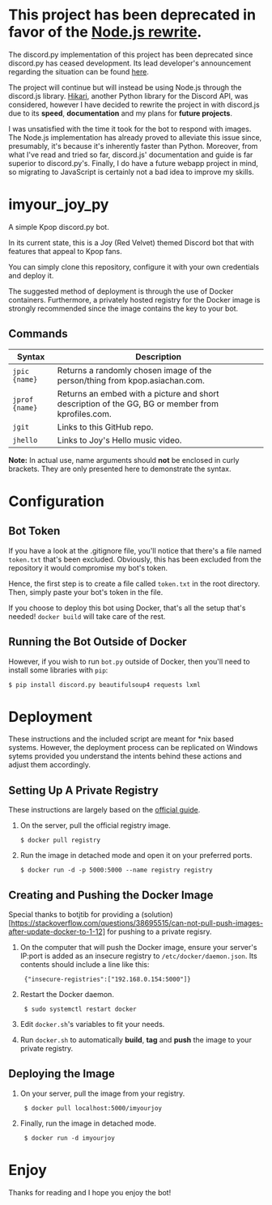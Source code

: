 # This project has been deprecated in favor of the [Node.js rewrite](https://github.com/PScoriae/imyour_joy).

The discord.py implementation of this project has been deprecated since discord.py has ceased development. Its lead developer's announcement regarding the situation can be found [here](https://gist.github.com/Rapptz/4a2f62751b9600a31a0d3c78100287f1).

The project will continue but will instead be using Node.js through the discord.js library. [Hikari](https://github.com/hikari-py/hikari), another Python library for the Discord API, was considered, however I have decided to rewrite the project in with discord.js due to its **speed**, **documentation** and my plans for **future projects**.

I was unsatisfied with the time it took for the bot to respond with images. The Node.js implementation has already proved to alleviate this issue since, presumably, it's because it's inherently faster than Python. Moreover, from what I've read and tried so far, discord.js' documentation and guide is far superior to discord.py's. Finally, I do have a future webapp project in mind, so migrating to JavaScript is certainly not a bad idea to improve my skills.

# imyour_joy_py

A simple Kpop discord.py bot.

In its current state, this is a Joy (Red Velvet) themed Discord bot that with features that appeal to Kpop fans.

You can simply clone this repository, configure it with your own credentials and deploy it.

The suggested method of deployment is through the use of Docker containers. Furthermore, a privately hosted registry for the Docker image is strongly recommended since the image contains the key to your bot.

## Commands

| Syntax         | Description                                                                                       |
| -------------- | ------------------------------------------------------------------------------------------------- |
| `jpic {name}`  | Returns a randomly chosen image of the person/thing from kpop.asiachan.com.                       |
| `jprof {name}` | Returns an embed with a picture and short description of the GG, BG or member from kprofiles.com. |
| `jgit`         | Links to this GitHub repo.                                                                        |
| `jhello`       | Links to Joy's Hello music video.                                                                 |

**Note:** In actual use, name arguments should **not** be enclosed in curly brackets. They are only presented here to demonstrate the syntax.

# Configuration

## Bot Token

If you have a look at the .gitignore file, you'll notice that there's a file named `token.txt` that's been excluded. Obviously, this has been excluded from the repository it would compromise my bot's token.

Hence, the first step is to create a file called `token.txt` in the root directory. Then, simply paste your bot's token in the file.

If you choose to deploy this bot using Docker, that's all the setup that's needed! `docker build` will take care of the rest.

## Running the Bot Outside of Docker

However, if you wish to run `bot.py` outside of Docker, then you'll need to install some libraries with `pip`:

    $ pip install discord.py beautifulsoup4 requests lxml

# Deployment

These instructions and the included script are meant for *nix based systems. However, the deployment process can be replicated on Windows sytems provided you understand the intents behind these actions and adjust them accordingly.

## Setting Up A Private Registry

These instructions are largely based on the [official guide](https://docs.docker.com/registry/).

1.  On the server, pull the official registry image.
        
        $ docker pull registry

2.  Run the image in detached mode and open it on your preferred ports.
        
        $ docker run -d -p 5000:5000 --name registry registry

## Creating and Pushing the Docker Image

Special thanks to botjtib for providing a (solution)[https://stackoverflow.com/questions/38695515/can-not-pull-push-images-after-update-docker-to-1-12] for pushing to a private regisry.

1. On the computer that will push the Docker image, ensure your server's IP:port is added as an insecure registry to `/etc/docker/daemon.json`. Its contents should include a line like this:

        {"insecure-registries":["192.168.0.154:5000"]}

2. Restart the Docker daemon.

        $ sudo systemctl restart docker

3. Edit `docker.sh`'s variables to fit your needs.

4. Run `docker.sh` to automatically **build**, **tag** and **push** the image to your private registry.

## Deploying the Image

1. On your server, pull the image from your registry.

        $ docker pull localhost:5000/imyourjoy

2. Finally, run the image in detached mode.

        $ docker run -d imyourjoy

# Enjoy

Thanks for reading and I hope you enjoy the bot!
